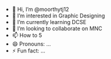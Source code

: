 - 👋 Hi, I’m @moorthytj12
- 👀 I’m interested in Graphic Designing
- 🌱 I’m currently learning DCSE
- 💞️ I’m looking to collaborate on MNC
- 📫 How to 5
- 😄 Pronouns: ...
- ⚡ Fun fact: ...

<!---
moorthytj12/moorthytj12 is a ✨ special ✨ repository because its `README.md` (this file) appears on your GitHub profile.
You can click the Preview link to take a look at your changes.
--->
